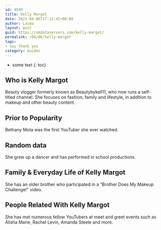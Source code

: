 ```yaml
---
id: 4549
title: Kelly Margot
date: 2021-04-06T17:12:41+00:00
author: Laima
layout: post
guid: https://ukdataservers.com/kelly-margot/
permalink: /04/06/kelly-margot
tags:
- say thank you
category: Guides
---
```


* some text
{: toc}


## Who is Kelly Margot
                  
                  
                  
Beauty vlogger formerly known as Beautybykell11, who now runs a self-titled channel. She focuses on fashion, family and lifestyle, in addition to makeup and other beauty content.
                  
              
            
              
            
                
                
                
## Prior to Popularity
                  
                  
                  
Bethany Mota was the first YouTuber she ever watched.
                  
              
            
              
            
                
                
                
## Random data
                  
                  
                  
She grew up a dancer and has performed in school productions.
                  
              
            
              
            
                
                
                
## Family & Everyday Life of Kelly Margot
                  
                  
                  
She has an older brother who participated in a &#8220;Brother Does My Makeup Challenge!&#8221; video.
                  
              
            
              
            
                
                
                
## People Related With Kelly Margot
                  
                  
                  
She has met numerous fellow YouTubers at meet and greet events such as Alisha Marie, Rachel Levin, Amanda Steele and more.
                  
              
            
              
            
                
              
            
              
              
            
            
              
            
          
          
          